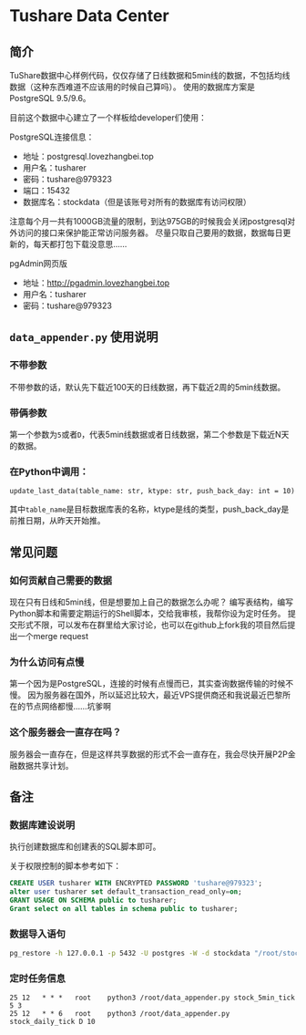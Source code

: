 # Tushare Data Center

## 简介

TuShare数据中心样例代码，仅仅存储了日线数据和5min线的数据，不包括均线数据（这种东西难道不应该用的时候自己算吗）。
使用的数据库方案是PostgreSQL 9.5/9.6。

目前这个数据中心建立了一个样板给developer们使用：

PostgreSQL连接信息：
- 地址：postgresql.lovezhangbei.top
- 用户名：tusharer
- 密码：tushare@979323
- 端口：15432
- 数据库名：stockdata（但是该账号对所有的数据库有访问权限）

注意每个月一共有1000GB流量的限制，到达975GB的时候我会关闭postgresql对外访问的接口来保护能正常访问服务器。
尽量只取自己要用的数据，数据每日更新的，每天都打包下载没意思……

pgAdmin网页版
- 地址：http://pgadmin.lovezhangbei.top
- 用户名：tusharer
- 密码：tushare@979323


## `data_appender.py` 使用说明

### 不带参数
不带参数的话，默认先下载近100天的日线数据，再下载近2周的5min线数据。

### 带俩参数
第一个参数为`5`或者`D`，代表5min线数据或者日线数据，第二个参数是下载近N天的数据。

### 在Python中调用：

`update_last_data(table_name: str, ktype: str, push_back_day: int = 10)`

其中`table_name`是目标数据库表的名称，ktype是线的类型，push_back_day是前推日期，从昨天开始推。


## 常见问题

### 如何贡献自己需要的数据
现在只有日线和5min线，但是想要加上自己的数据怎么办呢？
编写表结构，编写Python脚本和需要定期运行的Shell脚本，交给我审核，我帮你设为定时任务。
提交形式不限，可以发布在群里给大家讨论，也可以在github上fork我的项目然后提出一个merge request

### 为什么访问有点慢
第一个因为是PostgreSQL，连接的时候有点慢而已，其实查询数据传输的时候不慢。
因为服务器在国外，所以延迟比较大，最近VPS提供商还和我说最近巴黎所在的节点网络都慢……坑爹啊

### 这个服务器会一直存在吗？
服务器会一直存在，但是这样共享数据的形式不会一直存在，我会尽快开展P2P金融数据共享计划。


## 备注

### 数据库建设说明
执行创建数据库和创建表的SQL脚本即可。

关于权限控制的脚本参考如下：
```sql
CREATE USER tusharer WITH ENCRYPTED PASSWORD 'tushare@979323';
alter user tusharer set default_transaction_read_only=on;
GRANT USAGE ON SCHEMA public to tusharer;
Grant select on all tables in schema public to tusharer;
```

### 数据导入语句
```sh
pg_restore -h 127.0.0.1 -p 5432 -U postgres -W -d stockdata "/root/stockdata.backup"
```

### 定时任务信息
```
25 12   * * *   root    python3 /root/data_appender.py stock_5min_tick 5 3
25 12   * * 6   root    python3 /root/data_appender.py stock_daily_tick D 10
```

